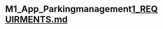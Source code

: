 # M1_App_Parkingmanagement[1_REQUIRMENTS.md](https://github.com/SRVN6/M1_App_Parkingmanagement/files/7579471/1_REQUIRMENTS.md)
